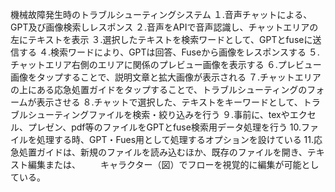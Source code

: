 機械故障発生時のトラブルシューティングシステム
１.音声チャットによる、GPT及び画像検索しレスポンス
２.音声をAPIで音声認識し、チャットエリアの左にテキストを表示
３.選択したテキストを検索ワードとして、GPTとfuseに送信する
４.検索ワードにより、GPTは回答、Fuseから画像をレスポンスする
５.チャットエリア右側のエリアに関係のプレビュー画像を表示する
６.プレビュー画像をタップすることで、説明文章と拡大画像が表示される
７.チャットエリアの上にある応急処置ガイドをタップすることで、トラブルシューティングのフォームが表示させる
８.チャットで選択した、テキストをキーワードとして、トラブルシューティングファイルを検索・絞り込みを行う
９.事前に、texやエクセル、プレゼン、pdf等のファイルをGPTとfuse検索用データ処理を行う
10.ファイルを処理する時、GPT・Fues用として処理するオプションを設けている
11.応急処置ガイドは、新規のファイルを読み込むほか、既存のファイルを開き、テキスト編集または、
　　キャラクター（図）でフローを視覚的に編集が可能としている。
  